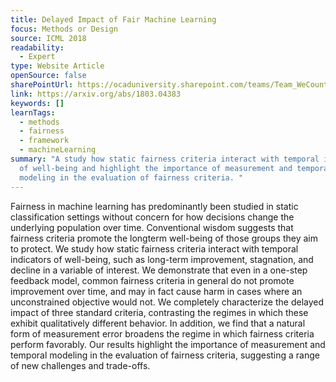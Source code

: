 ```yaml
---
title: Delayed Impact of Fair Machine Learning
focus: Methods or Design
source: ICML 2018
readability:
  - Expert
type: Website Article
openSource: false
sharePointUrl: https://ocaduniversity.sharepoint.com/teams/Team_WeCount/Shared%20Documents/Resources%20and%20Tools/Literature%20(curated)/Delayed%20Impact%20of%20Fair%20Machine%20Learning.pdf
link: https://arxiv.org/abs/1803.04383
keywords: []
learnTags:
  - methods
  - fairness
  - framework
  - machineLearning
summary: "A study how static fairness criteria interact with temporal indicators
  of well-being and highlight the importance of measurement and temporal
  modeling in the evaluation of fairness criteria. "
---
```

Fairness in machine learning has predominantly been studied in static classification settings without concern for how decisions change the underlying population over time. Conventional wisdom suggests that fairness criteria promote the longterm well-being of those groups they aim to protect. We study how static fairness criteria interact with temporal indicators of well-being, such as long-term improvement, stagnation, and decline in a variable of interest. We demonstrate that even in a one-step feedback model, common fairness criteria in general do not promote improvement over time, and may in fact cause harm in cases where an unconstrained objective would not. We completely characterize the delayed impact of three standard criteria, contrasting the regimes in which these exhibit qualitatively different behavior. In addition, we find that a natural form of measurement error broadens the regime in which fairness criteria perform favorably. Our results highlight the importance of measurement and temporal modeling in the evaluation of fairness criteria, suggesting a range of new challenges and trade-offs.
